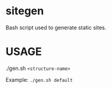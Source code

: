 sitegen
=======

Bash script used to generate static sites.

USAGE
=====

./gen.sh `<structure-name>`

Example:
```./gen.sh default```
